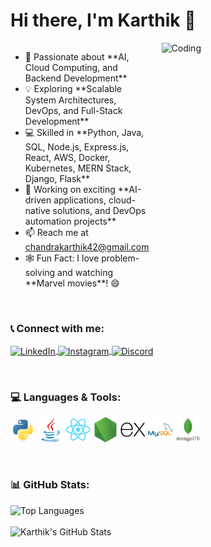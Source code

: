 <p align="center">
  <h1>Hi there, I'm Karthik 🚀</h1>
</p>

<div style="display: flex; align-items: flex-start; justify-content: space-between;">
  <div style="flex: 1; padding-right: 20px;">
    <ul>
      <li>👀 Passionate about **AI, Cloud Computing, and Backend Development**</li>
      <li>💡 Exploring **Scalable System Architectures, DevOps, and Full-Stack Development**</li>
      <li>💻 Skilled in **Python, Java, SQL, Node.js, Express.js, React, AWS, Docker, Kubernetes, MERN Stack, Django, Flask**</li>
      <li>📖 Working on exciting **AI-driven applications, cloud-native solutions, and DevOps automation projects**</li>
      <li>📫 Reach me at <a href="mailto:chandrakarthik42@gmail.com">chandrakarthik42@gmail.com</a></li>
      <li>🕸️ Fun Fact: I love problem-solving and watching **Marvel movies**! 😄</li>
    </ul>
  </div>
  <div style="flex: 0 0 300px;">
    <img alt="Coding" width="300" src="https://media.giphy.com/media/qgQUggAC3Pfv687qPC/giphy.gif">
  </div>
</div>

<br>

### 📞 Connect with me:
<p align="left">
  <a href="https://in.linkedin.com/in/chandra-karthik-51849020a" target="_blank">
    <img align="center" src="https://cdn.jsdelivr.net/gh/devicons/devicon/icons/linkedin/linkedin-original.svg" alt="LinkedIn" height="30" width="30" title="Connect with me on LinkedIn" />
  </a>
  <a href="https://www.instagram.com/chandrakarthik_/?hl=en" target="_blank">
    <img align="center" src="https://upload.wikimedia.org/wikipedia/commons/a/a5/Instagram_icon.png" alt="Instagram" height="30" width="30" title="Follow me on Instagram" />
  </a>
  <a href="https://discord.com/channels/@me/970652474656563280" target="_blank">
    <img align="center" src="https://upload.wikimedia.org/wikipedia/commons/8/87/Discord_Logo.svg" alt="Discord" height="30" width="30" title="Chat with me on Discord" />
  </a>
</p>

<br>

### 💻 Languages & Tools:
<p align="left">
  <a href="https://www.python.org" target="_blank" title="Python"><img src="https://raw.githubusercontent.com/devicons/devicon/master/icons/python/python-original.svg" alt="python" width="40" height="40"/></a>
  <a href="https://www.java.com/" target="_blank" title="Java"><img src="https://raw.githubusercontent.com/devicons/devicon/master/icons/java/java-original.svg" alt="java" width="40" height="40"/></a>
  <a href="https://reactjs.org/" target="_blank" title="React"><img src="https://raw.githubusercontent.com/devicons/devicon/master/icons/react/react-original.svg" alt="react" width="40" height="40"/></a>
  <a href="https://nodejs.org/" target="_blank" title="Node.js"><img src="https://raw.githubusercontent.com/devicons/devicon/master/icons/nodejs/nodejs-original.svg" alt="nodejs" width="40" height="40"/></a>
  <a href="https://expressjs.com/" target="_blank" title="Express.js"><img src="https://raw.githubusercontent.com/devicons/devicon/master/icons/express/express-original.svg" alt="express" width="40" height="40"/></a>
  <a href="https://www.mysql.com/" target="_blank" title="MySQL"><img src="https://raw.githubusercontent.com/devicons/devicon/master/icons/mysql/mysql-original-wordmark.svg" alt="mysql" width="40" height="40"/></a>
  <a href="https://www.mongodb.com/" target="_blank" title="MongoDB"><img src="https://raw.githubusercontent.com/devicons/devicon/master/icons/mongodb/mongodb-original-wordmark.svg" alt="mongodb" width="40" height="40"/></a>
</p>

<br>

### 📊 GitHub Stats:
<p align="left">
  <img width="300" src="https://github-readme-stats.vercel.app/api/top-langs?username=ChandraKarthik07&layout=compact&show_icons=true&locale=en&border_radius=30&bg_color=141321" alt="Top Languages" />
  <br><br>
  <img src="https://github-readme-stats.vercel.app/api?username=ChandraKarthik07&show_icons=true&theme=highcontrast&border_radius=30&locale=en" alt="Karthik's GitHub Stats" />
</p>

<br><br>
